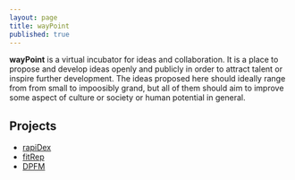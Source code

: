 ```yaml
---
layout: page
title: wayPoint
published: true
---
```


**wayPoint** is a virtual incubator for ideas and collaboration.  It is a place to propose and develop ideas openly and publicly in order to attract talent or inspire further development.  The ideas proposed here should ideally range from from small to impoosibly grand, but all of them should aim to improve some aspect of culture or society or human potential in general.

## Projects

 * [rapiDex](/rapiDex/index.md)
 * [fitRep](/fitRep/index.md)
 * [DPFM](/DPFM/index.md)
